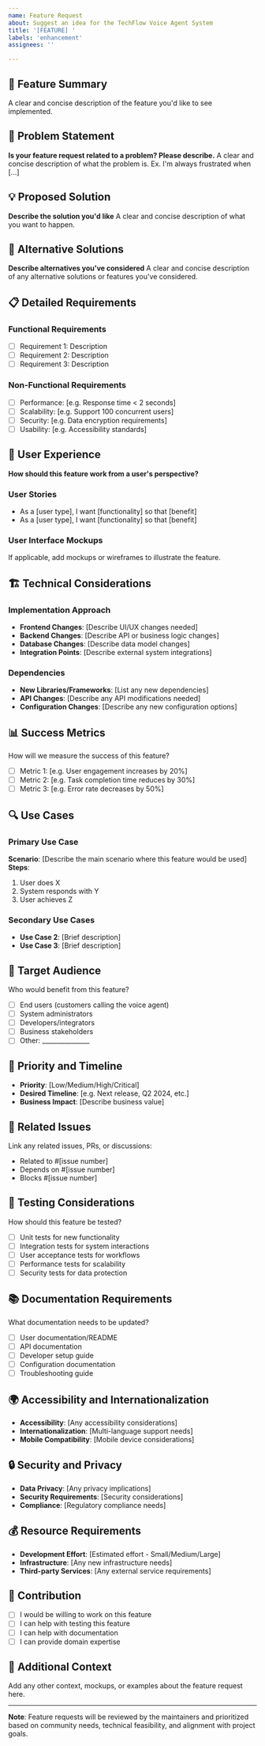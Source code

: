 ```yaml
---
name: Feature Request
about: Suggest an idea for the TechFlow Voice Agent System
title: '[FEATURE] '
labels: 'enhancement'
assignees: ''

---
```


## 🚀 Feature Summary
A clear and concise description of the feature you'd like to see implemented.

## 🎯 Problem Statement
**Is your feature request related to a problem? Please describe.**
A clear and concise description of what the problem is. Ex. I'm always frustrated when [...]

## 💡 Proposed Solution
**Describe the solution you'd like**
A clear and concise description of what you want to happen.

## 🔄 Alternative Solutions
**Describe alternatives you've considered**
A clear and concise description of any alternative solutions or features you've considered.

## 📋 Detailed Requirements

### Functional Requirements
- [ ] Requirement 1: Description
- [ ] Requirement 2: Description
- [ ] Requirement 3: Description

### Non-Functional Requirements
- [ ] Performance: [e.g. Response time < 2 seconds]
- [ ] Scalability: [e.g. Support 100 concurrent users]
- [ ] Security: [e.g. Data encryption requirements]
- [ ] Usability: [e.g. Accessibility standards]

## 🎨 User Experience
**How should this feature work from a user's perspective?**

### User Stories
- As a [user type], I want [functionality] so that [benefit]
- As a [user type], I want [functionality] so that [benefit]

### User Interface Mockups
If applicable, add mockups or wireframes to illustrate the feature.

## 🏗️ Technical Considerations

### Implementation Approach
- **Frontend Changes**: [Describe UI/UX changes needed]
- **Backend Changes**: [Describe API or business logic changes]
- **Database Changes**: [Describe data model changes]
- **Integration Points**: [Describe external system integrations]

### Dependencies
- **New Libraries/Frameworks**: [List any new dependencies]
- **API Changes**: [Describe any API modifications needed]
- **Configuration Changes**: [Describe any new configuration options]

## 📊 Success Metrics
How will we measure the success of this feature?
- [ ] Metric 1: [e.g. User engagement increases by 20%]
- [ ] Metric 2: [e.g. Task completion time reduces by 30%]
- [ ] Metric 3: [e.g. Error rate decreases by 50%]

## 🔍 Use Cases

### Primary Use Case
**Scenario**: [Describe the main scenario where this feature would be used]
**Steps**:
1. User does X
2. System responds with Y
3. User achieves Z

### Secondary Use Cases
- **Use Case 2**: [Brief description]
- **Use Case 3**: [Brief description]

## 🎯 Target Audience
Who would benefit from this feature?
- [ ] End users (customers calling the voice agent)
- [ ] System administrators
- [ ] Developers/integrators
- [ ] Business stakeholders
- [ ] Other: _______________

## 📅 Priority and Timeline
- **Priority**: [Low/Medium/High/Critical]
- **Desired Timeline**: [e.g. Next release, Q2 2024, etc.]
- **Business Impact**: [Describe business value]

## 🔗 Related Issues
Link any related issues, PRs, or discussions:
- Related to #[issue number]
- Depends on #[issue number]
- Blocks #[issue number]

## 🧪 Testing Considerations
How should this feature be tested?
- [ ] Unit tests for new functionality
- [ ] Integration tests for system interactions
- [ ] User acceptance tests for workflows
- [ ] Performance tests for scalability
- [ ] Security tests for data protection

## 📚 Documentation Requirements
What documentation needs to be updated?
- [ ] User documentation/README
- [ ] API documentation
- [ ] Developer setup guide
- [ ] Configuration documentation
- [ ] Troubleshooting guide

## 🌍 Accessibility and Internationalization
- **Accessibility**: [Any accessibility considerations]
- **Internationalization**: [Multi-language support needs]
- **Mobile Compatibility**: [Mobile device considerations]

## 🔒 Security and Privacy
- **Data Privacy**: [Any privacy implications]
- **Security Requirements**: [Security considerations]
- **Compliance**: [Regulatory compliance needs]

## 💰 Resource Requirements
- **Development Effort**: [Estimated effort - Small/Medium/Large]
- **Infrastructure**: [Any new infrastructure needs]
- **Third-party Services**: [Any external service requirements]

## 🤝 Contribution
- [ ] I would be willing to work on this feature
- [ ] I can help with testing this feature
- [ ] I can help with documentation
- [ ] I can provide domain expertise

## 📎 Additional Context
Add any other context, mockups, or examples about the feature request here.

---

**Note**: Feature requests will be reviewed by the maintainers and prioritized based on community needs, technical feasibility, and alignment with project goals.